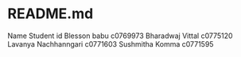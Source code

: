 # README.md

Name                   Student id
Blesson babu           c0769973
Bharadwaj Vittal       c0775120
Lavanya Nachhanngari   c0771603
Sushmitha Komma        c0771595
